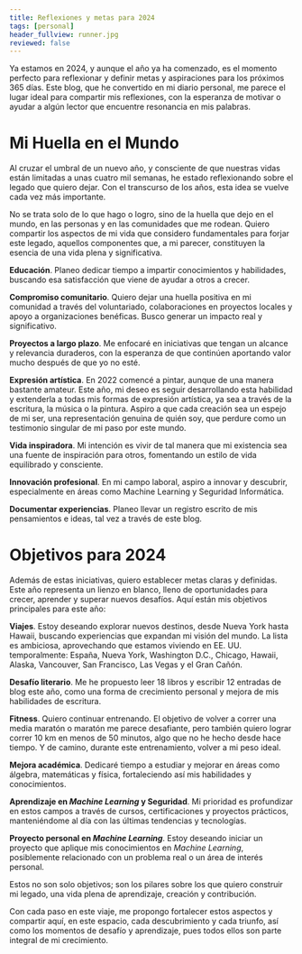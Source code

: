 ```yaml
---
title: Reflexiones y metas para 2024
tags: [personal]
header_fullview: runner.jpg
reviewed: false
---
```

Ya estamos en 2024, y aunque el año ya ha comenzado, es el momento perfecto para reflexionar y definir metas y aspiraciones para los próximos 365 días. Este blog, que he convertido en mi diario personal, me parece el lugar ideal para compartir mis reflexiones, con la esperanza de motivar o ayudar a algún lector que encuentre resonancia en mis palabras.

# Mi Huella en el Mundo

Al cruzar el umbral de un nuevo año, y consciente de que nuestras vidas están limitadas a unas cuatro mil semanas, he estado reflexionando sobre el legado que quiero dejar. Con el transcurso de los años, esta idea se vuelve cada vez más importante.

No se trata solo de lo que hago o logro, sino de la huella que dejo en el mundo, en las personas y en las comunidades que me rodean. Quiero compartir los aspectos de mi vida que considero fundamentales para forjar este legado, aquellos componentes que, a mi parecer, constituyen la esencia de una vida plena y significativa.

**Educación**. Planeo dedicar tiempo a impartir conocimientos y habilidades, buscando esa satisfacción que viene de ayudar a otros a crecer.

**Compromiso comunitario**. Quiero dejar una huella positiva en mi comunidad a través del voluntariado, colaboraciones en proyectos locales y apoyo a organizaciones benéficas. Busco generar un impacto real y significativo.

**Proyectos a largo plazo**. Me enfocaré en iniciativas que tengan un alcance y relevancia duraderos, con la esperanza de que continúen aportando valor mucho después de que yo no esté.

**Expresión artística**. En 2022 comencé a pintar, aunque de una manera bastante amateur. Este año, mi deseo es seguir desarrollando esta habilidad y extenderla a todas mis formas de expresión artística, ya sea a través de la escritura, la música o la pintura. Aspiro a que cada creación sea un espejo de mi ser, una representación genuina de quién soy, que perdure como un testimonio singular de mi paso por este mundo.

**Vida inspiradora**. Mi intención es vivir de tal manera que mi existencia sea una fuente de inspiración para otros, fomentando un estilo de vida equilibrado y consciente.

**Innovación profesional**. En mi campo laboral, aspiro a innovar y descubrir, especialmente en áreas como Machine Learning y Seguridad Informática.

**Documentar experiencias**. Planeo llevar un registro escrito de mis pensamientos e ideas, tal vez a través de este blog.

# Objetivos para 2024

Además de estas iniciativas, quiero establecer metas claras y definidas. Este año representa un lienzo en blanco, lleno de oportunidades para crecer, aprender y superar nuevos desafíos. Aquí están mis objetivos principales para este año:

**Viajes**. Estoy deseando explorar nuevos destinos, desde Nueva York hasta Hawaii, buscando experiencias que expandan mi visión del mundo. La lista es ambiciosa, aprovechando que estamos viviendo en EE. UU. temporalmente: España, Nueva York, Washington D.C., Chicago, Hawaii, Alaska, Vancouver, San Francisco, Las Vegas y el Gran Cañón.

**Desafío literario**. Me he propuesto leer 18 libros y escribir 12 entradas de blog este año, como una forma de crecimiento personal y mejora de mis habilidades de escritura.

**Fitness**. Quiero continuar entrenando. El objetivo de volver a correr una media maratón o maratón me parece desafiante, pero también quiero lograr correr 10 km en menos de 50 minutos, algo que no he hecho desde hace tiempo. Y de camino, durante este entrenamiento, volver a mi peso ideal.

**Mejora académica**. Dedicaré tiempo a estudiar y mejorar en áreas como álgebra, matemáticas y física, fortaleciendo así mis habilidades y conocimientos.

**Aprendizaje en *Machine Learning* y Seguridad**. Mi prioridad es profundizar en estos campos a través de cursos, certificaciones y proyectos prácticos, manteniéndome al día con las últimas tendencias y tecnologías.

**Proyecto personal en *Machine Learning***. Estoy deseando iniciar un proyecto que aplique mis conocimientos en *Machine Learning*, posiblemente relacionado con un problema real o un área de interés personal.

Estos no son solo objetivos; son los pilares sobre los que quiero construir mi legado, una vida plena de aprendizaje, creación y contribución.

Con cada paso en este viaje, me propongo fortalecer estos aspectos y compartir aquí, en este espacio, cada descubrimiento y cada triunfo, así como los momentos de desafío y aprendizaje, pues todos ellos son parte integral de mi crecimiento.
